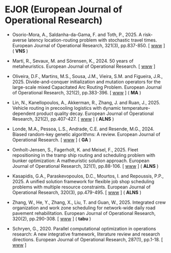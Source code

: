 # EJOR (European Journal of Operational Research)

* Osorio-Mora, A., Saldanha-da-Gama, F. and Toth, P., 2025. A risk-averse latency location-routing problem with stochastic travel times. European Journal of Operational Research, 321(3), pp.837-850. [ [www](https://www.sciencedirect.com/science/article/pii/S0377221724008440) ] ( **VNS** )

* Martí, R., Sevaux, M. and Sörensen, K., 2024. 50 years of metaheuristics. European Journal of Operational Research. [ [www](https://www.sciencedirect.com/science/article/pii/S0377221724002637) ]

* Oliveira, D.F., Martins, M.S., Sousa, J.M., Vieira, S.M. and Figueira, J.R., 2025. Divide-and-conquer initialization and mutation operators for the large-scale mixed Capacitated Arc Routing Problem. European Journal of Operational Research, 321(2), pp.383-396. [ [www](https://www.sciencedirect.com/science/article/pii/S037722172400746X) ] ( **MA** )

* Lin, N., Kanellopoulos, A., Akkerman, R., Zhang, J. and Ruan, J., 2025. Vehicle routing in precooling logistics with dynamic temperature-dependent product quality decay. European Journal of Operational Research, 321(2), pp.407-427. [ [www](https://www.sciencedirect.com/science/article/pii/S0377221724007446) ] ( **ALNS** )

* Londe, M.A., Pessoa, L.S., Andrade, C.E. and Resende, M.G., 2024. Biased random-key genetic algorithms: A review. European Journal of Operational Research. [ [www](https://www.sciencedirect.com/science/article/pii/S0377221724002303) ] ( **GA** )

* Omholt-Jensen, S., Fagerholt, K. and Meisel, F., 2025. Fleet repositioning in the tramp ship routing and scheduling problem with bunker optimization: A matheuristic solution approach. European Journal of Operational Research, 321(1), pp.88-106. [ [www](https://www.sciencedirect.com/science/article/pii/S037722172400732X) ] ( **ALNS** )

* Kasapidis, G.A., Paraskevopoulos, D.C., Mourtos, I. and Repoussis, P.P., 2025. A unified solution framework for flexible job shop scheduling problems with multiple resource constraints. European Journal of Operational Research, 320(3), pp.479-495. [ [www](https://www.sciencedirect.com/science/article/pii/S0377221724006283) ] ( **ALNS** )

* Zhang, W., He, Y., Zhang, X., Liu, T. and Guan, W., 2025. Integrated crew organization and work zone scheduling for network-wide daily road pavement rehabilitation. European Journal of Operational Research, 320(2), pp.290-308. [ [www](https://www.sciencedirect.com/science/article/pii/S0377221724006301) ] ( **tabu** )

* Schryen, G., 2020. Parallel computational optimization in operations research: A new integrative framework, literature review and research directions. European Journal of Operational Research, 287(1), pp.1-18. [ [www](https://www.sciencedirect.com/science/article/pii/S0377221719309440) ]
